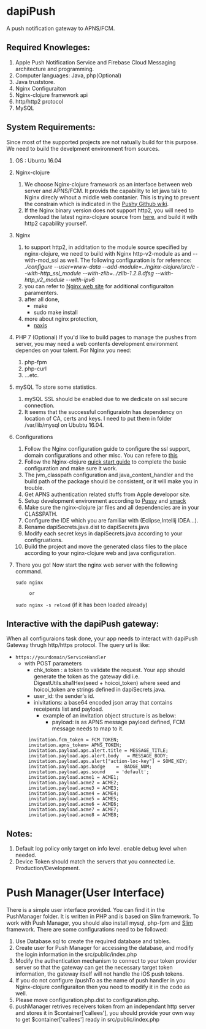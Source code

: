 # dapiPush
A push notification gateway to APNS/FCM.

## Required Knowleges:
1. Apple Push Notification Service and Firebase Cloud Messaging architecture and programming.
2. Computer languages: Java, php(Optional)
3. Java truststore.
4. Nginx Configuraiton
5. Nginx-clojure framework api
6. http/http2 protocol
7. MySQL 

## System Requirements:
Since most of the supported projects are not natually build for this purpose. We need to build the develpment environment from sources.
1. OS : Ubuntu 16.04
2. Nginx-clojure 
   1. We choose Nginx-clojure framework as an interface between web server and APNS/FCM. It provids the capability to let java talk to Nginx direcly wihout a middle web contanier. This is trying to prevent the constrain which is indicated in the [Pushy Github wiki](https://github.com/relayrides/pushy/wiki/Using-Pushy-in-an-application-container). 
   2. If the Nginx binary version does not support http2, you will need to download the latest nginx-clojure source from [here](https://github.com/nginx-clojure/nginx-clojure/releases), and build it with http2 capability yourself.
3. Nginx
   1. to support http2, in additation to the module source specified by nginx-clojure, we need to build with Nginx http-v2-module as and --with-mod_ssl as well. The following configuration is for reference:
*./configure --user=www-data --add-module=../nginx-clojure/src/c --with-http_ssl_module --with-zlib=../zlib-1.2.8.dfsg --with-http_v2_module --with-ipv6*
   2. you can refer to [Nginx web site](http://nginx.org/en/docs/) for additional configuraiton paramenters.
   3. after all done,
      * make
      * sudo make install
   4. more about nginx protection,
      * [naxis](https://github.com/nbs-system/naxsi/wiki)			
3. PHP 7 (Optional)
  If you'd like to build pages to manage the pushes from server, you may need a web contents development environment dependes on your talent. For Nginx you need:
   1. php-fpm
   2. php-curl
   3. ...etc.
4. mySQL
    To store some statistics.
   1. mySQL SSL should be enabled due to we dedicate on ssl secure connection.
   2. It seems that the successful configuraiotn has dependency on location of CA, certs and keys. I need to put them in     folder /var/lib/mysql on Ububtu 16.04.
5. Configurations
   1. Follow the Nginx configuration guide to configure the ssl support, domain configurations and other misc. You can refere to [this](https://www.digitalocean.com/community/tutorials/how-to-set-up-nginx-with-http-2-support-on-ubuntu-16-04)
   2. Follow the Nginx-clojure [quick start guide](http://nginx-clojure.github.io/quickstart.html) to complete the basic configuration and make sure it work.
   3. The jvm_classpath configuration and java_content_handler and the build path of the package should be consistent, or it will make you in trouble. 
   4. Get APNS authentication related stuffs from Apple developor site.
   5. Setup development environment according to [Pussy](https://github.com/relayrides/pushy/wiki) and [smack](https://www.igniterealtime.org/projects/smack/)
    1. Make sure the nginx-clojure jar files and all dependencies are in your CLASSPATH.
    2. Configure the IDE which you are familiar with (Eclipse,Intellij IDEA...).
    3. Rename dapiSecrets.java.dist to dapiSecrets.java
    4. Modify each secret keys in dapiSecrets.java according to your configruations.
    5. Build the project and move the generated class files to the place according to your nginx-clojure web and java configuration.
    
6. There you go! Now start the nginx web server with the following command.

      `sudo nginx` 
      
            or 
            
      `sudo nginx -s reload` (if it has been loaded already)
  
## Interactive with the dapiPush gateway:
When all configuraions task done, your app needs to interact with dapiPush Gateway thrugh http/https protocol. The query url  is like:
  - `https://yourdomain/ServiceHandler`
    - with POST parameters
      - chk_token : a token to validate the request. Your app should generate the token as the gateway did i.e.
              DigestUtils.sha1Hex(seed + hoicoi_token) where seed and hoicoi_token are strings defined in dapiSecrets.java.
      - user_id: the sender's id.
      - inivitations: a base64 encoded json array that contains receipents list and payload.
        - example of an invitation object structure is as below:
          - payload: is as APNS message payload defined, FCM message needs to map to it.
```
        invitation.fcm_token = FCM_TOKEN;
        invitation.apns_token= APNS_TOKEN;
        invitation.payload.aps.alert.title = MESSAGE_TITLE; 
        invitation.payload.aps.alert.body 	= MESSAGE_BODY;
        invitation.payload.aps.alert["action-loc-key"] = SOME_KEY;
        invitation.payload.aps.badge 	=  BADGE_NUM;
        invitation.payload.aps.sound 	= 'default';
        invitation.payload.acme1 = ACME1;
        invitation.payload.acme2 = ACME2; 
        invitation.payload.acme3 = ACME3; 
        invitation.payload.acme4 = ACME4; 
        invitation.payload.acme5 = ACME5;
        invitation.payload.acme6 = ACME6;
        invitation.payload.acme7 = ACME7;
        invitation.payload.acme8 = ACME8;
```          
  
## Notes:
1. Default log policy only target on info level. enable debug level when needed.
2. Device Token should match the servers that you connected i.e. Production/Development.

# Push Manager(User Interface)
There is a simple user interface provided. You can find it in the PushManager folder. It is written in PHP and is based on Slim framework. To work with Push Manager, you should also install mysql, php-fpm and [Slim](https://www.slimframework.com/docs/tutorial/first-app.html) framework. There are some configurations need to be followed:
 1. Use Database.sql to create the required database and tables.
 2. Create user for Push Manager for accessing the database, and modify the login information in the src/public/index.php
 3. Modify the authentication mechanism to connect to your token provider server so that the gateway can get the necessary target token information, the gateway itself will not handle the iOS push tokens.
 4. If you do not configure /pushTo as the name of push handler in you Nginx-clojure configuraiton then you need to modify it in the code as well.
 5. Please move configuration.php.dist to configuration.php.
 6. pushManager retrives receivers token from an independant http server and stores it in $container['callees'], you should provide your own way to get $container['callees'] ready in src/public/index.php

